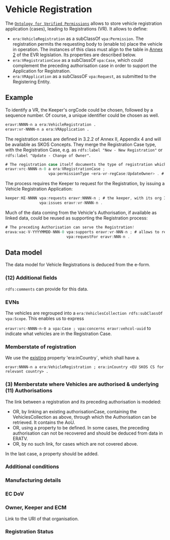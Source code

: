 # Vehicle Registration

The  [`Ontology for Verified Permissions`](https://w3id.org/vpa/) allows to store vehicle registration application (cases), leading to Registrations (VR). It allows to define:

- `era:VehicleRegistration` as a subClassOf `vpa:Permission`. The registration permits the requesting body to (enable to) place the vehicle in operation. The instances of this class must align to the table in [Annex 2](https://eur-lex.europa.eu/legal-content/EN/TXT/?uri=CELEX%3A32018D1614#d1e32-62-1) of the EVR legislation. Its properties are described below.
- `era:VRegistrationCase` as a subClassOf `vpa:Case`, which could complement the preceding authorisation case in order to support the Application for Registration.
- `era:VRApplication` as a subClassOF `vpa:Request`, as submitted to the Registering Entity.

## Example

To identify a VR, the Keeper's orgCode could be chosen, followed by a sequence number. Of course, a unique identifier could be chosen as well.

```rdf
eravr:NNNN-n a era:VehicleRegistration .  
eravr:vr-NNNN-n a era:VRApplication .
```

The registration cases are defined in 3.2.2 of Annex II, Appendix 4 and will be available as SKOS Concepts. They merge the Registration Case type, with the Registration Case, e.g. as `rdfs:label "New - New Registration"` or `rdfs:label "Update - Change of Owner"`.

```csharp
# The registration case itself documents the type of registration which is executed.
eravr:vrc-NNNN-n-0 a era:VRegistrationCase ;
                   vpa:permissionType <era-vr-regCase:UpdateOwner> . # proposed name for the ERA SKOS CS.
```

The process requires the Keeper to request for the Registration, by issuing a Vehicle Registration Application:

```csharp
keeper:KE-NNNN vpa:requests eravr:NNNN-n ; # the keeper, with its org Id.
               vpa:issues eravr:vr-NNNN-n .
```

Much of the data coming from the Vehicle's Authorisation, if available as linked data, could be reused as supporting the Registration process:

```csharp
# The preceding Authorisation can serve the Registration!
erava:vac-V-YYYYMMDD-NNN-0 vpa:supports eravr:vr-NNN-n ; # allows to reuse the linked data of the auth case regarding vehicles, aou, and underlying evidence.
                           vpa:requestFor eravr:NNN-n .
```

## Data model

The data model for Vehicle Registrations is deduced from the e-form.

### (12) Additional fields

`rdfs:comments` can provide for this data.

### EVNs

The vehicles are regrouped into a `era:VehiclesCollection rdfs:subClassOf vpa:Scope`. This enables us to express

`eravr:vrc-NNNN-n-0 a vpa:Case ; vpa:concerns eravr:vehcol-uuid` to indicate what vehicles are in the Registration Case.

### Memberstate of registration

We use the [existing](https://github.com/Certiman/ERA-Ontology-5.0.0-5.1.0/blob/main/ontology.ttl) property 'era:inCountry`, which shall have a.

`eravr:NNNN-n a era:VehicleRegistration ; era:inCountry <EU SKOS CS for relevant country> .`

### (3) Memberstate where Vehicles are authorised & underlying (11) Authorisations

The link between a registration and its preceding authorisation is modeled:

- OR, by linking an existing authorisationCase, containing the VehiclesCollection as above, through which the Authorisation can be retrieved. It contains the AoU.
- OR, using a property to be defined. In some cases, the preceding authorisation can not be recovered and should be deduced from data in ERATV.
- OR, by no such link, for cases which are not covered above.

In the last case, a property should be added.

### Additional conditions

### Manufacturing details

### EC DoV

### Owner, Keeper and ECM

Link to the URI of that organisation.

### Registration Status
